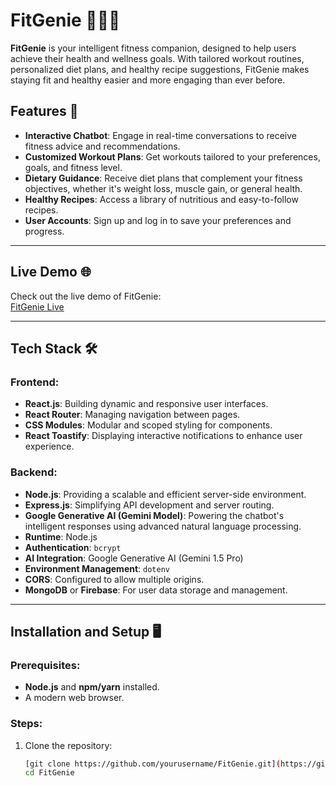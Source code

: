 # FitGenie 🏋️‍♀️🥗

**FitGenie** is your intelligent fitness companion, designed to help users achieve their health and wellness goals. With tailored workout routines, personalized diet plans, and healthy recipe suggestions, FitGenie makes staying fit and healthy easier and more engaging than ever before.


## Features 🚀

- **Interactive Chatbot**: Engage in real-time conversations to receive fitness advice and recommendations.
- **Customized Workout Plans**: Get workouts tailored to your preferences, goals, and fitness level.
- **Dietary Guidance**: Receive diet plans that complement your fitness objectives, whether it's weight loss, muscle gain, or general health.
- **Healthy Recipes**: Access a library of nutritious and easy-to-follow recipes.
- **User Accounts**: Sign up and log in to save your preferences and progress.

---

## Live Demo 🌐

Check out the live demo of FitGenie:  
[FitGenie Live](https://fitness-bot-lilac.vercel.app/Login)  

---

## Tech Stack 🛠️

### Frontend:
- **React.js**: Building dynamic and responsive user interfaces.
- **React Router**: Managing navigation between pages.
- **CSS Modules**: Modular and scoped styling for components.
- **React Toastify**: Displaying interactive notifications to enhance user experience.

### Backend:
- **Node.js**: Providing a scalable and efficient server-side environment.
- **Express.js**: Simplifying API development and server routing.
- **Google Generative AI (Gemini Model)**: Powering the chatbot's intelligent responses using advanced natural language processing.
- **Runtime**: Node.js
- **Authentication**: `bcrypt`
- **AI Integration**: Google Generative AI (Gemini 1.5 Pro)
- **Environment Management**: `dotenv`
- **CORS**: Configured to allow multiple origins.
- **MongoDB** or **Firebase**: For user data storage and management.

---

## Installation and Setup 🖥️

### Prerequisites:
- **Node.js** and **npm/yarn** installed.
- A modern web browser.

### Steps:
1. Clone the repository:
   ```bash
   [git clone https://github.com/yourusername/FitGenie.git](https://github.com/KompallyAkhil/Fitness-Frontend.git)
   cd FitGenie
